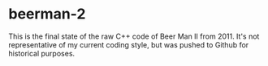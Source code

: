 # beerman-2
This is the final state of the raw C++ code of Beer Man II from 2011. It's not representative of my current coding style, but was pushed to Github for historical purposes.
